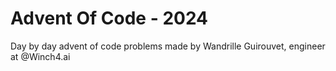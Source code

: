 # Advent Of Code - 2024

Day by day advent of code problems made by Wandrille Guirouvet, engineer at @Winch4.ai

